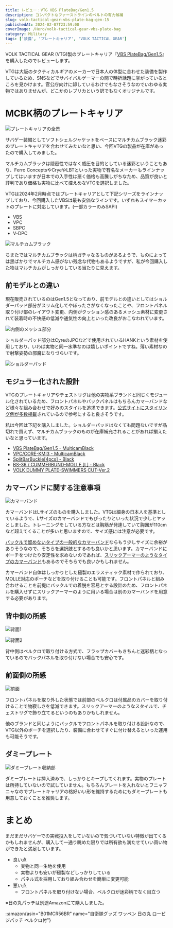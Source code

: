 ```yaml
---
title: レビュー：VTG VBS PlateBag/Gen1.5
description: コンパクトなファーストラインのベルトの有力候補
slug: volk-tactical-gear-vbs-plate-bag-gen-15
publishedAt: 2024-02-07T23:59:00
coverImage: /Hero/volk-tactical-gear-vbs-plate-bag
category: Military
tags: ['装備', 'プレートキャリア', 'VOLK TACTICAL GEAR']
---
```


VOLK TACTICAL GEAR (VTG)製のプレートキャリア『[VBS PlateBag/Gen1.5](https://shop.vtg.jp/products/vtg-ve-vbs137)』を購入したのでレビューします。

VTGは大阪のタクティカルギアのメーカーで日本人の体型に合わせた装備を製作しているため、SNSなどでサバイバルゲーマーの間で時折話題に挙がっているところを見かけます。官公庁向けに卸しているわけでもなさそうなのでいわゆる実物ではありませんが、どこかのレプリカという訳でもなくオリジナルです。

# MCBK柄のプレートキャリア

![プレートキャリアの全景](/Review/wodf8axhovky4xfiwcbj)

サバゲー装備としてソフトシェルジャケットをベースにマルチカムブラック迷彩のプレートキャリアを合わせてみたいなと思い、今回VTGの製品が在庫があったので購入してみました。

マルチカムブラックは隠密性ではなく威圧を目的としている迷彩ということもあり、Ferro ConceptsやCryeやLBTといった実物で有名なメーカーもラインナップしてはいますが日本での入手性は悪く価格も高騰しがちなため、品質が良いと評判であり価格も実物に比べて控えめなVTGを選択しました。

VTGは2024年2月時点ではプレートキャリアとして下記シリーズをラインナップしており、今回購入したVBSは最も安価なラインです。いずれもスイマーカットのプレートに対応しています。(一部カラーのみSAPI)

- VBS
- VPC
- SBPC
- V-DPC

![マルチカムブラック](/Hero/volk-tactical-gear-vbs-plate-bag)

ちまたではマルチカムブラックは柄ガチャなるものがあるようで、ものによっては黒ばかりでマルチカム感がない残念な代物もあるようですが、私が今回購入した物はマルチカムがしっかりしている当たりに見えます。

## 前モデルとの違い

現在販売されているのはGen1.5となっており、前モデルとの違いとしてはショルダーパッド部分がスリム化してやぼったさがなくなったことや、フロントパネル取り付け部のレイアウト変更、内側がクッション感のあるメッシュ素材に変更されて装着時の不快感の低減や通気性の向上といった改良がおこなわれています。

![内側のメッシュ部分](/Review/p9qy7f4zipa4yqiywk9x)

ショルダーパッド部分はCyreのJPCなどで使用されているHANKという素材を使用しており、いわば実物と同一水準なのは嬉しいポイントですね。薄い素材なので射撃姿勢の邪魔になりづらいです。

![ショルダーパッド](/Review/lwsddxyybudnakh967jm)

## モジュラー化された設計

VTGのプレートキャリアやチェストリグは他の実物系ブランドと同じくモジュール化されているため、フロントパネルやバックパネルはもちろんカマーバンドなど様々な組み合わせで好みのスタイルを追求できます。[公式サイトにスタイリング例が多数掲載](https://shop.vtg.jp/blogs/equipment-reference)されているので参考にすると良さそうです。

私は今回は下記を購入しました。ショルダーパッドはなくても問題ないですが品切れで買えず、マルチカムブラックのものが在庫補充されることがあれば揃えたいなと思っています。

- [VBS PlateBag/Gen1.5 - MulticamBlack](https://shop.vtg.jp/products/vtg-ve-vbs137?variant=45101373161753)
- [VPC/CORE-KMI3 - MulticamBlack](https://shop.vtg.jp/products/vtg-ve-vpc14a?variant=45101365461273)
- [SplitBarBuckle[4pcs] - Black](https://shop.vtg.jp/products/vtg-ma-sbb01a?variant=45101340688665)
- [BS-36 / CUMMERBUND-MOLLE [L] - Black](https://shop.vtg.jp/products/vtg-ve-vbs80a?variant=45101304578329)
- [VOLK DUMMY PLATE-SWIMMERS CUT-Ver.2](https://shop.vtg.jp/products/vtg-ac-dpt02a)

## カマーバンドに関する注意事項

![カマーバンド](/Review/egh1uj8vjtvstub5qsyq)

カマーバンドはLサイズのものを購入しました。VTGは細身の日本人を基準としているようで、Lサイズのカマーバンドでもぴったりといった状況で少しヒヤッとしました。トレーニングをしている方などは胸筋が発達していて胸囲が110cmなど超えてくることが多いと思いますので、サイズ感には注意が必要です。

[バックルで留めないタイプの一般的なカマーバンド](https://shop.vtg.jp/products/cummer-bund-2r)ならもう少しサイズに余裕がありそうなので、そちらを選択肢とするのも良いかと思います。カマーバンドにポーチをつけたり安定性を求めないのであれば、[スリックアーマーのようなタイプのカマーバンド](https://shop.vtg.jp/products/slick-cummerbund-narrow)もあるのでそちらでも良いかもしれません。

カマーバンド自体はしっかりとした縫製のエラスティック素材で作られており、MOLLE対応のポーチなどを取り付けることも可能です。フロントパネルと組み合わせることを前提にバックルでの着脱を容易とする設計のため、フロントパネルを購入せずにスリックアーマーのように用いる場合は別のカマーバンドを用意する必要があります。

## 背中側の所感

![背面1](/Review/b5v47mkiyv4ynmdfxigs)

![背面2](/Review/zsfux5wfe2s0kzsjcoat)

背中側はベルクロで取り付ける方式で、フラップカバーもきちんと迷彩柄となっているのでバックパネルを取り付けない場合でも安心です。

## 前面側の所感

![前面](/Review/liresxshdfyqpe5iq5ya)

フロントパネルを取り外した状態では前部のベルクロは付属品のカバーを取り付けることで物寂しさを低減できます。スリックアーマーのようなスタイルで、チェストリグで飾り立てるというのもありかもしれません。

他のブランドと同じようにバックルでフロントパネルを取り付ける設計なので、VTG以外のポーチを選択したり、装備に合わせてすぐに付け替えるといった運用も可能そうです。

## ダミープレート

![ダミープレート収納部](/Review/rb1ypqwkh2xg996b6d4u)

ダミープレートは挿入済みで、しっかりとキープしてくれます。実物のプレートは所持していないので試していません。もちろんプレートを入れないとフニャフニャなのでプレートキャリアの格好いい形を維持するためにもダミープレートも用意しておくことを推奨します。

# まとめ

まだまだサバゲーでの実戦投入をしていないので気づいていない特徴が出てくるかもしれませんが、購入して一通り眺めた限りでは所有欲も満たせていい買い物ができたと満足しています。

- 良い点
  - 実物と同一生地を使用
  - 実物よりも安いが縫製などしっかりしている
  - パネル式を採用しており組み合わせを簡単に変更可能
- 悪い点
  - フロントパネルを取り付けない場合、ベルクロが迷彩柄でなく目立つ

※日の丸パッチは別途Amazonにて購入しました。

::amazon{asin="B01MCR56BR" name="自衛隊グッズ ワッペン 日の丸 ロービジパッチ ベルクロ付"}
